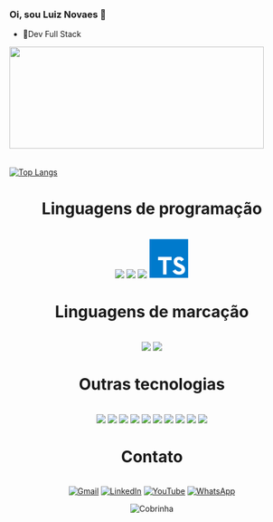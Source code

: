 ### Oi, sou Luiz Novaes 👋


- 🔭Dev Full Stack

<div align-item=center>
 <a href="https://github.com/LuizHenriqueLeandroNovaes">
  <img width="450em" height="180em" src="https://github-readme-stats-sigma-five.vercel.app/api?username=LuizHenriqueLeandroNovaes&show_icons=true&theme=nightowl&include_all_commits=true&count_private=true&custom_title=LuizHenriqueLeandroNovaes%20Roza%20%27s%20GitHub%20Stats"/>
  
</div>
 
 ##
 
 [![Top Langs](https://github-readme-stats.vercel.app/api/top-langs/?username=LuizHenriqueLeandroNovaes)](https://github.com/anuraghazra/github-readme-stats)

##
 
 <h1 align="center"><b>Linguagens de programação</b></h1> <br>

<div align="center">
            <img  height="70em"src="https://cdn.jsdelivr.net/gh/devicons/devicon/icons/javascript/javascript-plain.svg" />
           <img height="70em" src="https://cdn.jsdelivr.net/gh/devicons/devicon/icons/python/python-original.svg" />
           <img height="70em" src="https://cdn.jsdelivr.net/gh/devicons/devicon/icons/c/c-original.svg" />
           <img height="70em" src="https://raw.githubusercontent.com/devicons/devicon/master/icons/typescript/typescript-original.svg" />

</div>
 
 <h1 align="center">Linguagens de marcação</h1> <br>
 
<div align="center">
            <img height="70em" src="https://cdn.jsdelivr.net/gh/devicons/devicon/icons/html5/html5-original.svg" />
            <img height="70em" src="https://cdn.jsdelivr.net/gh/devicons/devicon/icons/css3/css3-original.svg" />
  </div>
 
 <h1 align="center">Outras tecnologias</h1> <br>
 
 <div align="center">
            <img height="90em"src="https://cdn.jsdelivr.net/gh/devicons/devicon/icons/nodejs/nodejs-original-wordmark.svg" />
            <img height="80em" src="https://cdn.jsdelivr.net/gh/devicons/devicon/icons/npm/npm-original-wordmark.svg" />
             <img height="60em"src="https://cdn.jsdelivr.net/gh/devicons/devicon/icons/postgresql/postgresql-original-wordmark.svg" />
            <img height="60em" src="https://cdn.jsdelivr.net/gh/devicons/devicon/icons/react/react-original-wordmark.svg" />
             <img height="60em" src="https://cdn.iconscout.com/icon/free/png-512/figma-3521426-2944870.png?f=avif&w=256" />  
            <img height="80em" src="https://cdn.jsdelivr.net/gh/devicons/devicon/icons/arduino/arduino-original-wordmark.svg" />
            <img height="60em" src="https://cdn.jsdelivr.net/gh/devicons/devicon/icons/canva/canva-original.svg" />
            <img height="60em" src="https://cdn.jsdelivr.net/gh/devicons/devicon/icons/git/git-original.svg" />
            <img height="60em" src="https://cdn.jsdelivr.net/gh/devicons/devicon/icons/github/github-original.svg" />
            <img height="60em" src="https://cdn.jsdelivr.net/gh/devicons/devicon/icons/heroku/heroku-plain-wordmark.svg" />      
</div>

 ##
 
 <h1 align="center">Contato</h1> <br>
 
<div align="center">
    <a href="mailto:henrique.novaes93@gmail.com"><img src="https://img.shields.io/badge/Gmail-D14836?style=for-the-badge&logo=gmail&logoColor=white" alt="Gmail"></a>
    <a href="https://www.linkedin.com/in/luizhnovaes/" target="_blank"><img src="https://img.shields.io/badge/-LinkedIn-%230077B5?style=for-the-badge&logo=linkedin&logoColor=white" alt="LinkedIn"></a>
    <a href="https://www.youtube.com/@magnavideotecaderesolucoes6445/playlists" target="_blank"><img src="https://img.shields.io/badge/YouTube-FF0000?style=for-the-badge&logo=youtube&logoColor=white" alt="YouTube"></a>
    <a href="https://wa.me/5581984418086"><img src="https://img.shields.io/badge/WhatsApp-25D366?style=for-the-badge&logo=whatsapp&logoColor=white" alt="WhatsApp"></a>
</div>
 
<p align="center">
  <img src="https://github.com/LuizHenriqueLeandroNovaes/LuizHenriqueLeandroNovaes/blob/output/github-contribution-grid-snake.svg" alt="Cobrinha" />
</p>




 
  
